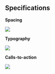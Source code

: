 ## Specifications

**Spacing**

![](https://paper-attachments.dropbox.com/s_5EA1CA8FCBE0753C88C520D89D3184741E187FBC1CDB760A2F98CE55D9093B29_1554105153389_Spacing2x.png)


**Typography**

![](https://paper-attachments.dropbox.com/s_5EA1CA8FCBE0753C88C520D89D3184741E187FBC1CDB760A2F98CE55D9093B29_1554104963863_Typography2x.png)


**Calls-to-action** 

![](https://paper-attachments.dropbox.com/s_5EA1CA8FCBE0753C88C520D89D3184741E187FBC1CDB760A2F98CE55D9093B29_1554105090219_CTAs2x.png)

